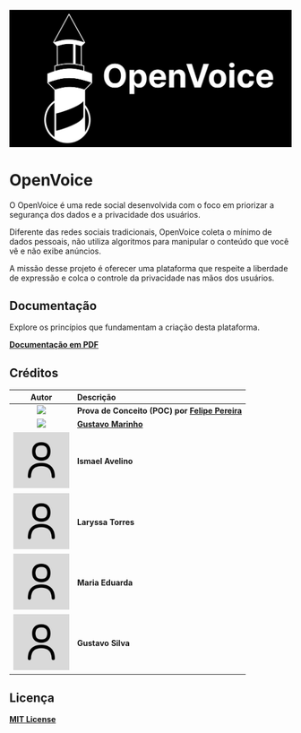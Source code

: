 <p align="center">
  <img src="media/logo.svg" width="860px">
</p>

# OpenVoice

O OpenVoice é uma rede social desenvolvida com o foco em priorizar a segurança dos dados e a privacidade dos usuários. 

Diferente das redes sociais tradicionais, OpenVoice coleta o mínimo de dados pessoais, não utiliza algoritmos para manipular o conteúdo que você vê e não exibe anúncios. 

A missão desse projeto é oferecer uma plataforma que respeite a liberdade de expressão e colca o controle da privacidade nas mãos dos usuários.

## Documentação

Explore os princípios que fundamentam a criação desta plataforma.

**[Documentação em PDF](media/Documentação_OpenVoice.pdf)**

## Créditos

| Autor | Descrição |
| :---: | :--- |
| <img src="https://avatars.githubusercontent.com/u/81395037?v=4" width="100px"> | **Prova de Conceito (POC) por [Felipe Pereira](https://github.com/VerbalThree)** |
| <img src="https://avatars.githubusercontent.com/u/169792459?v=4" width="100px"> | **[Gustavo Marinho](https://github.com/GusttaviCute)** |
| <img src="media/user.png" width="100px"> | **Ismael Avelino** |
| <img src="media/user.png" width="100px"> | **Laryssa Torres** |
| <img src="media/user.png" width="100px"> | **Maria Eduarda** |
| <img src="media/user.png" width="100px"> | **Gustavo Silva** |

## Licença

**[MIT License](LICENSE)**

